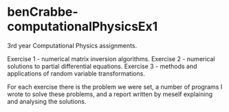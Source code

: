 benCrabbe-computationalPhysicsEx1
=================================

3rd year Computational Physics assignments.

Exercise 1 - numerical matrix inversion algorithms.
Exercise 2 - numerical solutions to partial differential equations.
Exercise 3 - methods and applications of random variable transformations.

For each exercise there is the problem we were set, a number of programs I wrote to solve these problems, and a report written by meself explaining and analysing the solutions.
